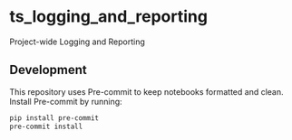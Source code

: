 # ts_logging_and_reporting
Project-wide Logging and Reporting

## Development

This repository uses Pre-commit to keep notebooks formatted and clean. Install Pre-commit by running:

```bash
pip install pre-commit
pre-commit install
```
